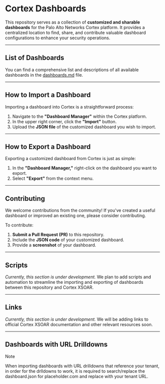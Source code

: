 # Cortex Dashboards

This repository serves as a collection of **customized and sharable dashboards** for the Palo Alto Networks Cortex platform. It provides a centralized location to find, share, and contribute valuable dashboard configurations to enhance your security operations.

-----

## List of Dashboards

You can find a comprehensive list and descriptions of all available dashboards in the [dashboards.md](https://www.google.com/search?q=dashboards.md) file.

-----

## How to Import a Dashboard

Importing a dashboard into Cortex is a straightforward process:

1.  Navigate to the **"Dashboard Manager"** within the Cortex platform.
2.  In the upper right corner, click the **"Import"** button.
3.  Upload the **JSON file** of the customized dashboard you wish to import.

-----

## How to Export a Dashboard

Exporting a customized dashboard from Cortex is just as simple:

1.  In the **"Dashboard Manager,"** right-click on the dashboard you want to export.
2.  Select **"Export"** from the context menu.

-----

## Contributing

We welcome contributions from the community\! If you've created a useful dashboard or improved an existing one, please consider contributing.

To contribute:

1.  **Submit a Pull Request (PR)** to this repository.
2.  Include the **JSON code** of your customized dashboard.
3.  Provide a **screenshot** of your dashboard.

-----

## Scripts

*Currently, this section is under development.* We plan to add scripts and automation to streamline the importing and exporting of dashboards between this repository and Cortex XSOAR.

-----

## Links

*Currently, this section is under development.* We will be adding links to official Cortex XSOAR documentation and other relevant resources soon.

-----

## Dashboards with URL Drilldowns

> [!NOTE]
> When importing dashboards with URL drilldowns that reference your tenant, in order for the drlldowns to work, it is required to search/replace
> the dashboard.json for placeholder.com and replace with your tenant URL.